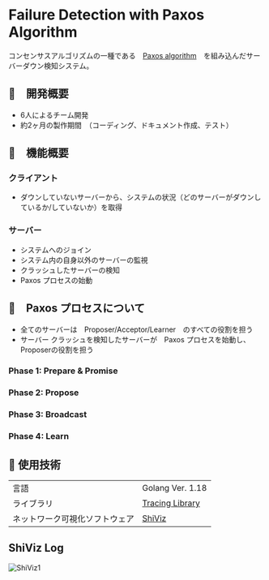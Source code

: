 # Failure Detection with Paxos Algorithm

コンセンサスアルゴリズムの一種である　[Paxos algorithm](https://lamport.azurewebsites.net/pubs/paxos-simple.pdf)　を組み込んだサーバーダウン検知システム。

## :pushpin:　開発概要
- 6人によるチーム開発
- 約2ヶ月の製作期間　（コーディング、ドキュメント作成、テスト）

## :scroll:　機能概要

### クライアント
- ダウンしていないサーバーから、システムの状況（どのサーバーがダウンしているか/していないか）を取得

### サーバー 
- システムへのジョイン
- システム内の自身以外のサーバーの監視
- クラッシュしたサーバーの検知
- Paxos プロセスの始動


## :thought_balloon:　Paxos プロセスについて
- 全てのサーバーは　Proposer/Acceptor/Learner　のすべての役割を担う
- サーバー クラッシュを検知したサーバーが　Paxos プロセスを始動し、Proposerの役割を担う

### Phase 1: Prepare & Promise

### Phase 2: Propose

### Phase 3: Broadcast

### Phase 4: Learn


## :hammer: 使用技術
|||
| ---- | ---- |
|  言語  | Golang Ver. 1.18   |
|  ライブラリ  |  [Tracing Library](https://pkg.go.dev/github.com/DistributedClocks/tracing)  |
|  ネットワーク可視化ソフトウェア  | [ShiViz](https://bestchai.bitbucket.io/shiviz/) |

## ShiViz Log
![ShiViz1](https://user-images.githubusercontent.com/81115999/166919675-10e1f639-7337-4310-b023-b0280741313b.png)



